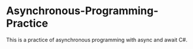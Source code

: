 # Asynchronous-Programming-Practice

This is a practice of asynchronous programming with async and await C#.
